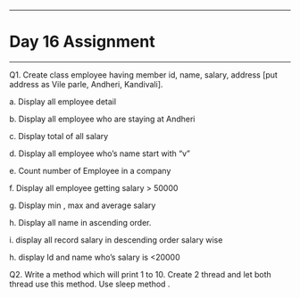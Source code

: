 ***
# Day 16 Assignment
***
Q1. Create class  employee having member id, name, salary, address [put address as Vile parle, Andheri, Kandivali].

  a. Display all employee detail
  
  b. Display all employee who are staying at Andheri
  
  c. Display total of all salary
  
  d. Display  all employee who’s name start with “v”
  
  e. Count number of Employee in a company
  
  f. Display all employee getting salary > 50000
  
  g. Display min , max and average salary
  
  h. Display all name in ascending order.
  
  i. display all record salary in descending order salary wise
  
  h. display Id and name who’s salary is <20000

Q2. Write a method which will print 1 to 10. Create 2 thread and let both thread use this method.
Use sleep method .
